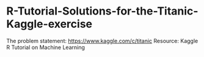 # R-Tutorial-Solutions-for-the-Titanic-Kaggle-exercise

The problem statement: https://www.kaggle.com/c/titanic
Resource: Kaggle R Tutorial on Machine Learning
